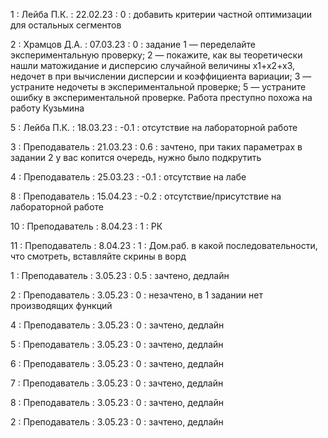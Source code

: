 1 : Лейба П.К. : 22.02.23 : 0 : добавить критерии частной оптимизации для остальных сегментов

2 : Храмцов Д.А. : 07.03.23 : 0 : задание 1 — переделайте экспериментальную проверку; 2 — покажите, как вы теоретически нашли матожидание и дисперсию случайной величины x1+x2+x3, недочет в при вычислении дисперсии и коэффициента вариации; 3 — устраните недочеты в экспериментальной проверке; 5 — устраните ошибку в экспериментальной проверке. Работа преступно похожа на работу Кузьмина

5 : Лейба П.К. : 18.03.23 : -0.1 : отсутствие на лабораторной работе

3 : Преподаватель : 21.03.23 : 0.6 : зачтено, при таких параметрах в задании 2 у вас копится очередь, нужно было подкрутить

4 : Преподаватель : 25.03.23 : -0.1 : отсутствие на лабе

8 : Преподаватель : 15.04.23 : -0.2 : отсутствие/присутствие на лабораторной работе

10 : Преподаватель : 8.04.23 : 1 : РК

11 : Преподаватель : 8.04.23 : 1 : Дом.раб. в какой последовательности, что смотреть, вставляйте скрины в ворд

1 : Преподаватель : 3.05.23 : 0.5 : зачтено, дедлайн

2 : Преподаватель : 3.05.23 : 0 : незачтено, в 1 задании нет производящих функций

4 : Преподаватель : 3.05.23 : 0 : зачтено, дедлайн

5 : Преподаватель : 3.05.23 : 0 : зачтено, дедлайн

6 : Преподаватель : 3.05.23 : 0 : зачтено, дедлайн

7 : Преподаватель : 3.05.23 : 0 : зачтено, дедлайн

8 : Преподаватель : 3.05.23 : 0 : зачтено, дедлайн

2 : Преподаватель : 3.05.23 : 0 : зачтено, дедлайн


